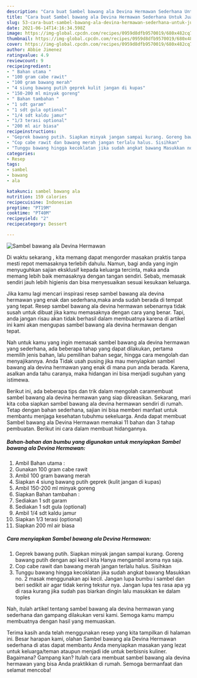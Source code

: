 ```yaml
---
description: "Cara buat Sambel bawang ala Devina Hermawan Sederhana Untuk Jualan"
title: "Cara buat Sambel bawang ala Devina Hermawan Sederhana Untuk Jualan"
slug: 53-cara-buat-sambel-bawang-ala-devina-hermawan-sederhana-untuk-jualan
date: 2021-06-14T14:16:34.598Z
image: https://img-global.cpcdn.com/recipes/0959d8dfb9570019/680x482cq70/sambel-bawang-ala-devina-hermawan-foto-resep-utama.jpg
thumbnail: https://img-global.cpcdn.com/recipes/0959d8dfb9570019/680x482cq70/sambel-bawang-ala-devina-hermawan-foto-resep-utama.jpg
cover: https://img-global.cpcdn.com/recipes/0959d8dfb9570019/680x482cq70/sambel-bawang-ala-devina-hermawan-foto-resep-utama.jpg
author: Abbie Jimenez
ratingvalue: 4.9
reviewcount: 9
recipeingredient:
- " Bahan utama "
- "100 gram cabe rawit"
- "100 gram bawang merah"
- "4 siung bawang putih geprek kulit jangan di kupas"
- "150-200 ml minyak goreng"
- " Bahan tambahan "
- "1 sdt garam"
- "1 sdt gula optional"
- "1/4 sdt kaldu jamur"
- "1/3 terasi optional"
- "200 ml air biasa"
recipeinstructions:
- "Geprek bawang putih. Siapkan minyak jangan sampai kurang. Goreng bawang putih dengan api kecil kita Hanya mengambil aroma nya saja."
- "Cop cabe rawit dan bawang merah jangan terlalu halus. Sisihkan"
- "Tunggu bawang hingga kecoklatan jika sudah angkat bawang Masukkan no. 2 masak menggunakan api kecil. Jangan lupa bumbu i sambel dan beri sedikit air agar tidak kering tekstur nya. Jangan lupa tes rasa apa yg di rasa kurang jika sudah pas biarkan dingin lalu masukkan ke dalam toples"
categories:
- Resep
tags:
- sambel
- bawang
- ala

katakunci: sambel bawang ala 
nutrition: 159 calories
recipecuisine: Indonesian
preptime: "PT19M"
cooktime: "PT40M"
recipeyield: "2"
recipecategory: Dessert

---
```



![Sambel bawang ala Devina Hermawan](https://img-global.cpcdn.com/recipes/0959d8dfb9570019/680x482cq70/sambel-bawang-ala-devina-hermawan-foto-resep-utama.jpg)

Di waktu  sekarang , kita memang dapat mengorder masakan praktis tanpa mesti repot memasaknya terlebih dahulu. Namun, bagi anda yang ingin menyuguhkan sajian eksklusif kepada keluarga tercinta, maka anda memang lebih baik memasaknya dengan tangan sendiri. Sebab, memasak sendiri jauh lebih higienis dan bisa menyesuaikan sesuai kesukaan keluarga.

Jika kamu lagi mencari inspirasi resep sambel bawang ala devina hermawan yang enak dan sederhana,maka anda sudah berada di tempat yang tepat. Resep sambel bawang ala devina hermawan  sebenarnya tidak susah untuk dibuat jika kamu memasaknya dengan cara yang benar. Tapi, anda jangan risau akan tidak berhasil dalam membuatnya 
karena di artikel ini kami akan mengupas sambel bawang ala devina hermawan dengan tepat.  



Nah untuk kamu yang ingin memasak sambel bawang ala devina hermawan yang sederhana, ada beberapa tahap yang dapat dilakukan, pertama memilih jenis bahan, lalu pemilihan bahan segar, hingga cara mengolah dan menyajikannya. Anda Tidak usah pusing jika mau menyiapkan sambel bawang ala devina hermawan yang enak di mana pun anda berada. Karena, asalkan anda  tahu caranya, maka hidangan ini bisa menjadi suguhan yang istimewa.

Berikut ini, ada beberapa tips dan trik dalam mengolah caramembuat sambel bawang ala devina hermawan yang siap dikreasikan. Sekarang, mari kita coba siapkan sambel bawang ala devina hermawan sendiri di rumah. Tetap dengan bahan sederhana, sajian ini bisa memberi manfaat untuk membantu menjaga kesehatan tubuhmu sekeluarga. Anda dapat membuat Sambel bawang ala Devina Hermawan memakai 11 bahan dan 3 tahap pembuatan. Berikut ini cara dalam membuat hidangannya.

<!--inarticleads1-->

##### Bahan-bahan dan bumbu yang digunakan untuk menyiapkan Sambel bawang ala Devina Hermawan:

1. Ambil  Bahan utama :
1. Gunakan 100 gram cabe rawit
1. Ambil 100 gram bawang merah
1. Siapkan 4 siung bawang putih geprek (kulit jangan di kupas)
1. Ambil 150-200 ml minyak goreng
1. Siapkan  Bahan tambahan :
1. Sediakan 1 sdt garam
1. Sediakan 1 sdt gula (optional)
1. Ambil 1/4 sdt kaldu jamur
1. Siapkan 1/3 terasi (optional)
1. Siapkan 200 ml air biasa




<!--inarticleads2-->

##### Cara menyiapkan Sambel bawang ala Devina Hermawan:

1. Geprek bawang putih. Siapkan minyak jangan sampai kurang. Goreng bawang putih dengan api kecil kita Hanya mengambil aroma nya saja.
1. Cop cabe rawit dan bawang merah jangan terlalu halus. Sisihkan
1. Tunggu bawang hingga kecoklatan jika sudah angkat bawang Masukkan no. 2 masak menggunakan api kecil. Jangan lupa bumbu i sambel dan beri sedikit air agar tidak kering tekstur nya. Jangan lupa tes rasa apa yg di rasa kurang jika sudah pas biarkan dingin lalu masukkan ke dalam toples




Nah, itulah artikel tentang  sambel bawang ala devina hermawan  yang sederhana dan gampang dilakukan versi kami. Semoga kamu mampu membuatnya dengan hasil yang memuaskan. 

Terima kasih anda telah menggunakan resep yang kita tampilkan di halaman ini. Besar harapan kami, olahan  Sambel bawang ala Devina Hermawan sederhana di atas dapat membantu Anda menyiapkan masakan yang lezat untuk keluarga/teman ataupun menjadi ide untuk berbisnis kuliner. Bagaimana? Gampang kan? Itulah cara membuat sambel bawang ala devina hermawan yang bisa Anda praktikkan di rumah. Semoga bermanfaat dan selamat mencoba!

